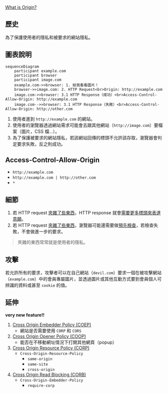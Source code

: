 [What is Origin?](url-structure.md)

## 歷史

為了保護使用者的隱私和被要求的網站隱私。

## 圖表說明

```mermaid
sequenceDiagram
    participant example.com
    participant browser
    participant image.com
    example.com->>browser: 1. 給我看看圖片！
    browser->>image.com: 2. HTTP Request<br>Origin: http://example.com
    image.com->>browser: 3.1 HTTP Response（成功）<br>Access-Control-Allow-Origin: http://example.com
    image.com-->>browser: 3.1 HTTP Response（失敗）<br>Access-Control-Allow-Origin: http://other.com
```

1. 使用者進到 `http://example.com` 的網站。
2. 使用者的瀏覽器透過網站需求可能會去跟其他網站（`http://image.com`）要檔案（圖片，CSS 檔...）。
3. 為了保護被要求的網站隱私，若該網站回傳的標頭不允許該存取，瀏覽器會判定要求失敗，反之則成功。

## Access-Control-Allow-Origin

- `http://example.com`
- `http://example.com | http://other.com`
- `*`

## 細節

1. 若 HTTP request [夾雜了些東西](SimpleRequest)，HTTP response 就會[需要更多標頭來表達意願](https://developer.mozilla.org/zh-TW/docs/Web/HTTP/CORS#Access-Control-Expose-Headers)。
2. 若 HTTP request [夾雜了些東西](SimpleRequest)，瀏覽器可能還需要做[預先檢查](https://developer.mozilla.org/zh-TW/docs/Web/HTTP/CORS#預檢請求)，若檢查失敗，不會做進一步的要求。

> 夾雜的東西常常就是使用者的隱私。

## 攻擊

若允許所有的要求，攻擊者可以在自己網站（`devil.com`）要求一個在被攻擊網站（`example.com`）中的會員專屬圖片，並透過圖片或其他互動方式要到會員個人可辨識的資料或甚至 `cookie` 的值。

## 延伸

**very new feature!!**

1. [Cross Origin Embedder Policy (COEP)](https://wicg.github.io/cross-origin-embedder-policy/)
   - 網站是否需要使用 `CORP` 和 `CORS`
2. [Cross Origin Opener Policy (COOP)](https://github.com/whatwg/html/pull/5334/files)
   - 能否在不移動網址情況下打開其他網頁（popup）
3. [Cross Origin Resource Policy (CORP)](<https://developer.mozilla.org/docs/Web/HTTP/Cross-Origin_Resource_Policy_(CORP)>)
   - `Cross-Origin-Resource-Policy`
     - `same-origin`
     - `same-site`
     - `cross-origin`
4. [Cross Origin Read Blocking (CORB)](https://www.chromium.org/Home/chromium-security/corb-for-developers)
   - `Cross-Origin-Embedder-Policy`
     - `require-corp`

[simplerequest]: (https://developer.mozilla.org/zh-TW/docs/Web/HTTP/CORS#簡單請求)
